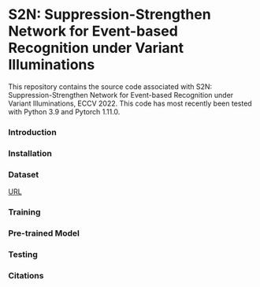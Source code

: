 # S2N: Suppression-Strengthen Network for Event-based Recognition under Variant Illuminations

This repository contains the source code associated with S2N: Suppression-Strengthen Network for Event-based Recognition under Variant Illuminations, ECCV 2022. This code has most recently been tested with Python 3.9 and Pytorch 1.11.0.

### Introduction

### Installation

### Dataset

[URL](https://rec.ustc.edu.cn/share/a31ccf20-06a4-11ed-8ef3-3b6b7820b51e)

### Training

### Pre-trained Model

### Testing

### Citations